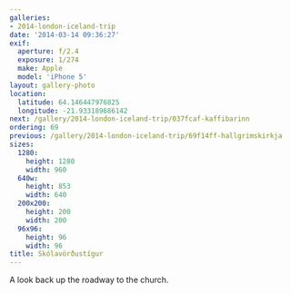 ```yaml
---
galleries:
- 2014-london-iceland-trip
date: '2014-03-14 09:36:27'
exif:
  aperture: f/2.4
  exposure: 1/274
  make: Apple
  model: 'iPhone 5'
layout: gallery-photo
location:
  latitude: 64.146447976825
  longitude: -21.933189686142
next: /gallery/2014-london-iceland-trip/037fcaf-kaffibarinn
ordering: 69
previous: /gallery/2014-london-iceland-trip/69f14ff-hallgrimskirkja
sizes:
  1280:
    height: 1280
    width: 960
  640w:
    height: 853
    width: 640
  200x200:
    height: 200
    width: 200
  96x96:
    height: 96
    width: 96
title: Skólavörðustígur
---
```


A look back up the roadway to the church.
